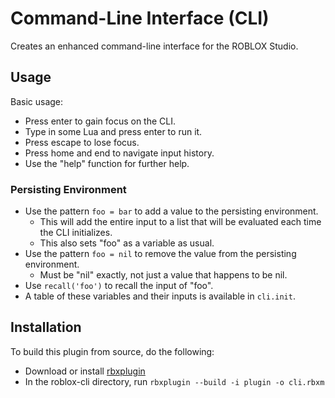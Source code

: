 # Command-Line Interface (CLI)

Creates an enhanced command-line interface for the ROBLOX Studio.

## Usage

Basic usage:

- Press enter to gain focus on the CLI.
- Type in some Lua and press enter to run it.
- Press escape to lose focus.
- Press home and end to navigate input history.
- Use the "help" function for further help.

### Persisting Environment

- Use the pattern `foo = bar` to add a value to the persisting environment.
	- This will add the entire input to a list that will be evaluated each
      time the CLI initializes.
	- This also sets "foo" as a variable as usual.
- Use the pattern `foo = nil` to remove the value from the persisting
  environment.
	- Must be "nil" exactly, not just a value that happens to be nil.
- Use `recall('foo')` to recall the input of "foo".
- A table of these variables and their inputs is available in `cli.init`.

## Installation

To build this plugin from source, do the following:

- Download or install [rbxplugin](https://github.com/Anaminus/rbxplugin)
- In the roblox-cli directory, run `rbxplugin --build -i plugin -o cli.rbxm`
